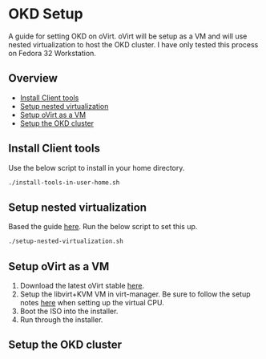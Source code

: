 # OKD Setup
A guide for setting OKD on oVirt. oVirt will be setup as a VM and will use nested virtualization to host the OKD cluster. I have only tested this process on Fedora 32 Workstation.
## Overview
- [Install Client tools](#Install-Client-tools)
- [Setup nested virtualization](#Setup-nested-virtualization)
- [Setup oVirt as a VM](#Setup-oVirt-as-a-VM)
- [Setup the OKD cluster](#Setup-the-OKD-cluster)
## Install Client tools
Use the below script to install in your home directory.
```bash
./install-tools-in-user-home.sh
```
## Setup nested virtualization
Based the guide [here](https://docs.fedoraproject.org/en-US/quick-docs/using-nested-virtualization-in-kvm/). Run the below script to set this up.
```bash
./setup-nested-virtualization.sh
```
## Setup oVirt as a VM
1. Download the latest oVirt stable [here](https://www.ovirt.org/download/node.html).
2. Setup the libvirt+KVM VM in virt-manager. Be sure to follow the setup notes [here](https://docs.fedoraproject.org/en-US/quick-docs/using-nested-virtualization-in-kvm/#proc_configuring-nested-virtualization-in-virt-manager) when setting up the virtual CPU.
3. Boot the ISO into the installer.
4. Run through the installer.
## Setup the OKD cluster